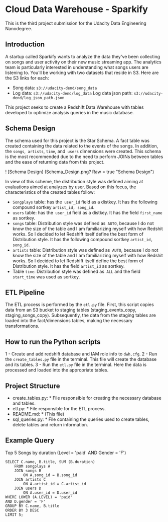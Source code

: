 # Cloud Data Warehouse - Sparkify


This is the third project submission for the Udacity Data Engineering Nanodegree.

## Introduction


A startup called Sparkify wants to analyze the data they've been collecting on songs and user activity on their new music streaming app. The analytics team is particularly interested in understanding what songs users are listening to. You'll be working with two datasets that reside in S3. Here are the S3 links for each:

- Song data: `s3://udacity-dend/song_data`
- Log data: `s3://udacity-dend/log_data`
Log data json path: `s3://udacity-dend/log_json_path.json`

This project seeks to create a Redshift Data Warehouse with tables developed to optimize analysis queries in the music database.

## Schema Design


The schema used for this project is the Star Schema. A fact table was created containing the data related to the events of the songs. In addition, the `songs`,` artists`, `time`, and` users` dimensions were created. This schema is the most recommended due to the need to perform JOINs between tables and the ease of returning data from this project.

! [Schema Design] (Schema_Design.png? Raw = true "Schema Design")

In view of this scheme, the distribution style was defined aiming at evaluations aimed at analyzes by user. Based on this focus, the characteristics of the created tables follow:
- `Songplays` table: has the` user_id` field as a distkey. It has the following compound sortkey `artist_id, song_id`.
- `users` table: has the` user_id` field as a distkey. It has the field `first_name` as sortkey.
- `songs` table: Distribution style was defined as` AUTO`, because I do not know the size of the table and I am familiarizing myself with how Redshit works. So I decided to let Redshift itself define the best form of Distribution style. It has the following compound sortkey `artist_id, song_id`.
- `artists` table: Distribution style was defined as` AUTO`, because I do not know the size of the table and I am familiarizing myself with how Redshit works. So I decided to let Redshift itself define the best form of Distribution style. It has the field `artist_id` as sortkey.
- Table `time`: Distribution style was defined as` ALL` and the field `start_time` was used as sortkey.
 


## ETL Pipeline


The ETL process is performed by the `etl.py` file. First, this script copies data from an S3 bucket to staging tables (staging_events_copy, staging_songs_copy). Subsequently, the data from the staging tables are loaded into the fact/dimensions tables, making the necessary transformations.


## How to run the Python scripts


1 - Create and add redshift database and IAM role info to `dwh.cfg`.
2 - Run the `create_tables.py` file in the terminal. This file will create the database and its tables.
3 - Run the `etl.py` file in the terminal. Here the data is processed and loaded into the appropriate tables.


## Project Structure


* create_tables.py: * File responsible for creating the necessary database and tables.
* etl.py: * File responsible for the ETL process.
* README.md: * (This file)
* sql_queries.py: * File containing the queries used to create tables, delete tables and return information.

## Example Query


Top 5 Songs by duration (Level = 'paid' AND Gender = 'F')

```
SELECT C.name, B.title, SUM (B.duration)
    FROM songplays A
    JOIN songs B
        ON A.song_id = B.song_id
    JOIN artists C
        ON A.artist_id = C.artist_id
    JOIN users D
        ON A.user_id = D.user_id
WHERE LOWER (A.LEVEL) = 'paid'
AND D.gender = 'F'
GROUP BY C.name, B.title
ORDER BY 3 DESC
LIMIT 5;
```
